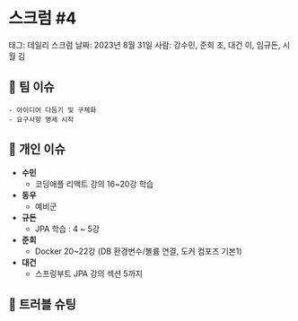# 스크럼 #4

태그: 데일리 스크럼
날짜: 2023년 8월 31일
사람: 강수민, 준희 조, 대건 이, 임규돈, 시월 김

## 👥 팀 이슈

```
- 아이디어 다듬기 및 구체화
- 요구사항 명세 시작
```

## 👤 개인 이슈

- **수민**
    - 코딩애플 리액트 강의 16~20강 학습
- **동우**
    - 예비군
- **규돈**
    - JPA 학습 : 4 ~ 5강
- **준희**
    - Docker 20~22강 (DB 환경변수/볼륨 연결, 도커 컴포즈 기본1)
- **대건**
    - 스프링부트 JPA 강의 섹션 5까지

## 🚨 트러블 슈팅

```

```